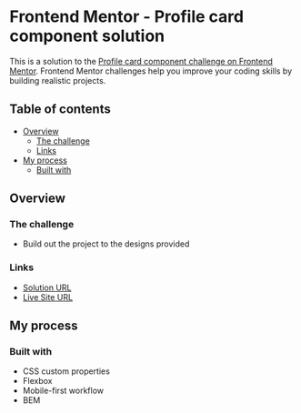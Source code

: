 # Frontend Mentor - Profile card component solution

This is a solution to the [Profile card component challenge on Frontend Mentor](https://www.frontendmentor.io/challenges/profile-card-component-cfArpWshJ). Frontend Mentor challenges help you improve your coding skills by building realistic projects.

## Table of contents

- [Overview](#overview)
  - [The challenge](#the-challenge)
  - [Links](#links)
- [My process](#my-process)
  - [Built with](#built-with)

## Overview

### The challenge

- Build out the project to the designs provided

### Links

- [Solution URL](https://github.com/leivermoreno/frontend-mentor-challenges/tree/main/3%20column%20card)
- [Live Site URL](https://frontendmentor-lm.netlify.app/3%20column%20card/)

## My process

### Built with

- CSS custom properties
- Flexbox
- Mobile-first workflow
- BEM
